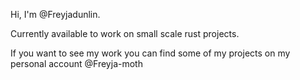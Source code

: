 Hi, I'm @Freyjadunlin.

Currently available to work on small scale rust projects.

If you want to see my work you can find some of my projects on my personal account @Freyja-moth 
